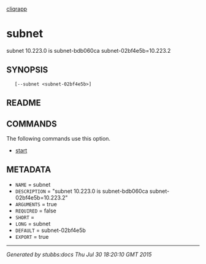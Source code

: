[cliqrapp](../../index.html)

# subnet

subnet 10.223.0 is subnet-bdb060ca subnet-02bf4e5b=10.223.2

## SYNOPSIS

       [--subnet <subnet-02bf4e5b>]

## README



## COMMANDS

The following commands use this option.

* [start](../../commands/start/index.html)

## METADATA

* `NAME` = subnet
* `DESCRIPTION` = "subnet 10.223.0 is subnet-bdb060ca subnet-02bf4e5b=10.223.2"
* `ARGUMENTS` = true
* `REQUIRED` = false
* `SHORT` = 
* `LONG` = subnet
* `DEFAULT` = subnet-02bf4e5b
* `EXPORT` = true

----

*Generated by stubbs:docs Thu Jul 30 18:20:10 GMT 2015*

